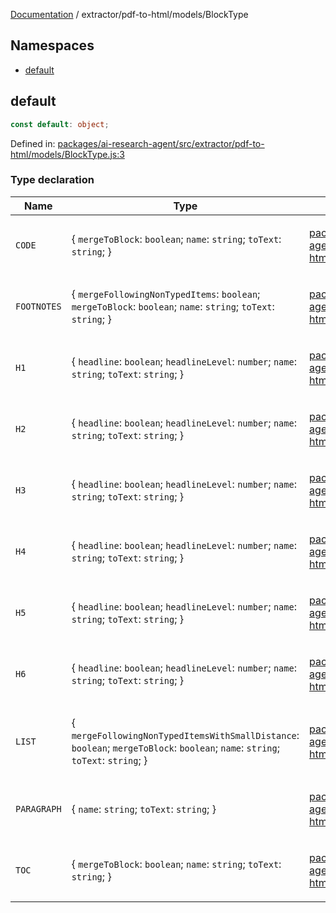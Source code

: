 [Documentation](../../../../modules.md) / extractor/pdf-to-html/models/BlockType

## Namespaces

- [default](namespaces/default.md)

## default

```ts
const default: object;
```

Defined in: [packages/ai-research-agent/src/extractor/pdf-to-html/models/BlockType.js:3](https://github.com/vtempest/ai-research-agent/tree/master/packages/ai-research-agent/src/extractor/pdf-to-html/models/BlockType.js#L3)

### Type declaration

<table>
<thead>
<tr>
<th>Name</th>
<th>Type</th>
<th>Defined in</th>
</tr>
</thead>
<tbody>
<tr>
<td>

<a id="code"></a> `CODE`

</td>
<td>

\{
  `mergeToBlock`: `boolean`;
  `name`: `string`;
  `toText`: `string`;
\}

</td>
<td>

[packages/ai-research-agent/src/extractor/pdf-to-html/models/BlockType.js:67](https://github.com/vtempest/ai-research-agent/tree/master/packages/ai-research-agent/src/extractor/pdf-to-html/models/BlockType.js#L67)

</td>
</tr>
<tr>
<td>

<a id="footnotes"></a> `FOOTNOTES`

</td>
<td>

\{
  `mergeFollowingNonTypedItems`: `boolean`;
  `mergeToBlock`: `boolean`;
  `name`: `string`;
  `toText`: `string`;
\}

</td>
<td>

[packages/ai-research-agent/src/extractor/pdf-to-html/models/BlockType.js:59](https://github.com/vtempest/ai-research-agent/tree/master/packages/ai-research-agent/src/extractor/pdf-to-html/models/BlockType.js#L59)

</td>
</tr>
<tr>
<td>

<a id="h1"></a> `H1`

</td>
<td>

\{
  `headline`: `boolean`;
  `headlineLevel`: `number`;
  `name`: `string`;
  `toText`: `string`;
\}

</td>
<td>

[packages/ai-research-agent/src/extractor/pdf-to-html/models/BlockType.js:4](https://github.com/vtempest/ai-research-agent/tree/master/packages/ai-research-agent/src/extractor/pdf-to-html/models/BlockType.js#L4)

</td>
</tr>
<tr>
<td>

<a id="h2"></a> `H2`

</td>
<td>

\{
  `headline`: `boolean`;
  `headlineLevel`: `number`;
  `name`: `string`;
  `toText`: `string`;
\}

</td>
<td>

[packages/ai-research-agent/src/extractor/pdf-to-html/models/BlockType.js:12](https://github.com/vtempest/ai-research-agent/tree/master/packages/ai-research-agent/src/extractor/pdf-to-html/models/BlockType.js#L12)

</td>
</tr>
<tr>
<td>

<a id="h3"></a> `H3`

</td>
<td>

\{
  `headline`: `boolean`;
  `headlineLevel`: `number`;
  `name`: `string`;
  `toText`: `string`;
\}

</td>
<td>

[packages/ai-research-agent/src/extractor/pdf-to-html/models/BlockType.js:20](https://github.com/vtempest/ai-research-agent/tree/master/packages/ai-research-agent/src/extractor/pdf-to-html/models/BlockType.js#L20)

</td>
</tr>
<tr>
<td>

<a id="h4"></a> `H4`

</td>
<td>

\{
  `headline`: `boolean`;
  `headlineLevel`: `number`;
  `name`: `string`;
  `toText`: `string`;
\}

</td>
<td>

[packages/ai-research-agent/src/extractor/pdf-to-html/models/BlockType.js:28](https://github.com/vtempest/ai-research-agent/tree/master/packages/ai-research-agent/src/extractor/pdf-to-html/models/BlockType.js#L28)

</td>
</tr>
<tr>
<td>

<a id="h5"></a> `H5`

</td>
<td>

\{
  `headline`: `boolean`;
  `headlineLevel`: `number`;
  `name`: `string`;
  `toText`: `string`;
\}

</td>
<td>

[packages/ai-research-agent/src/extractor/pdf-to-html/models/BlockType.js:36](https://github.com/vtempest/ai-research-agent/tree/master/packages/ai-research-agent/src/extractor/pdf-to-html/models/BlockType.js#L36)

</td>
</tr>
<tr>
<td>

<a id="h6"></a> `H6`

</td>
<td>

\{
  `headline`: `boolean`;
  `headlineLevel`: `number`;
  `name`: `string`;
  `toText`: `string`;
\}

</td>
<td>

[packages/ai-research-agent/src/extractor/pdf-to-html/models/BlockType.js:44](https://github.com/vtempest/ai-research-agent/tree/master/packages/ai-research-agent/src/extractor/pdf-to-html/models/BlockType.js#L44)

</td>
</tr>
<tr>
<td>

<a id="list"></a> `LIST`

</td>
<td>

\{
  `mergeFollowingNonTypedItemsWithSmallDistance`: `boolean`;
  `mergeToBlock`: `boolean`;
  `name`: `string`;
  `toText`: `string`;
\}

</td>
<td>

[packages/ai-research-agent/src/extractor/pdf-to-html/models/BlockType.js:74](https://github.com/vtempest/ai-research-agent/tree/master/packages/ai-research-agent/src/extractor/pdf-to-html/models/BlockType.js#L74)

</td>
</tr>
<tr>
<td>

<a id="paragraph"></a> `PARAGRAPH`

</td>
<td>

\{
  `name`: `string`;
  `toText`: `string`;
\}

</td>
<td>

[packages/ai-research-agent/src/extractor/pdf-to-html/models/BlockType.js:82](https://github.com/vtempest/ai-research-agent/tree/master/packages/ai-research-agent/src/extractor/pdf-to-html/models/BlockType.js#L82)

</td>
</tr>
<tr>
<td>

<a id="toc"></a> `TOC`

</td>
<td>

\{
  `mergeToBlock`: `boolean`;
  `name`: `string`;
  `toText`: `string`;
\}

</td>
<td>

[packages/ai-research-agent/src/extractor/pdf-to-html/models/BlockType.js:52](https://github.com/vtempest/ai-research-agent/tree/master/packages/ai-research-agent/src/extractor/pdf-to-html/models/BlockType.js#L52)

</td>
</tr>
</tbody>
</table>
